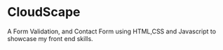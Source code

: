 # CloudScape
A Form Validation, and Contact Form using HTML,CSS and Javascript to showcase my front end skills.

